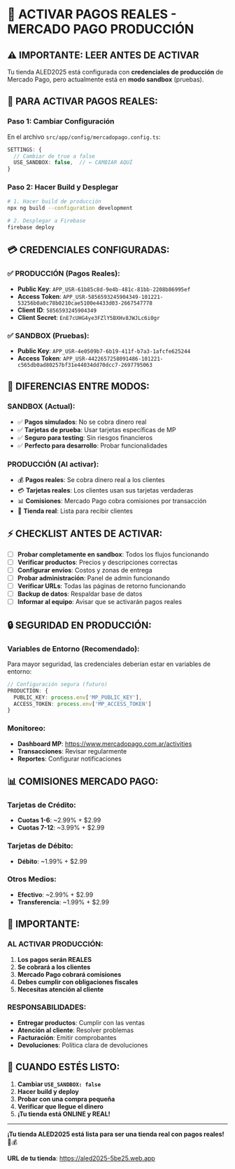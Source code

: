 # 🚀 ACTIVAR PAGOS REALES - MERCADO PAGO PRODUCCIÓN

## ⚠️ IMPORTANTE: LEER ANTES DE ACTIVAR

Tu tienda ALED2025 está configurada con **credenciales de producción** de Mercado Pago, pero actualmente está en **modo sandbox** (pruebas).

## 🔧 PARA ACTIVAR PAGOS REALES:

### **Paso 1: Cambiar Configuración**
En el archivo `src/app/config/mercadopago.config.ts`:

```typescript
SETTINGS: {
  // Cambiar de true a false
  USE_SANDBOX: false,  // ← CAMBIAR AQUÍ
}
```

### **Paso 2: Hacer Build y Desplegar**
```bash
# 1. Hacer build de producción
npx ng build --configuration development

# 2. Desplegar a Firebase
firebase deploy
```

## 💳 CREDENCIALES CONFIGURADAS:

### **✅ PRODUCCIÓN (Pagos Reales)**:
- **Public Key**: `APP_USR-61b85c8d-9e4b-481c-81bb-2208b86995ef`
- **Access Token**: `APP_USR-5856593245904349-101221-53256b0a0c78b0210cae5100e4433d03-2667547778`
- **Client ID**: `5856593245904349`
- **Client Secret**: `EnE7cUHG4ye3FZlY5BXHv8JWJLc6i0gr`

### **✅ SANDBOX (Pruebas)**:
- **Public Key**: `APP_USR-4e0509b7-6b19-411f-b7a3-1afcfe625244`
- **Access Token**: `APP_USR-4422657258091486-101221-c565db0ad80257bf31e44034dd70dcc7-2697795063`

## 🎯 DIFERENCIAS ENTRE MODOS:

### **SANDBOX (Actual)**:
- ✅ **Pagos simulados**: No se cobra dinero real
- ✅ **Tarjetas de prueba**: Usar tarjetas específicas de MP
- ✅ **Seguro para testing**: Sin riesgos financieros
- ✅ **Perfecto para desarrollo**: Probar funcionalidades

### **PRODUCCIÓN (Al activar)**:
- 💰 **Pagos reales**: Se cobra dinero real a los clientes
- 💳 **Tarjetas reales**: Los clientes usan sus tarjetas verdaderas
- 📊 **Comisiones**: Mercado Pago cobra comisiones por transacción
- 🏪 **Tienda real**: Lista para recibir clientes

## ⚡ CHECKLIST ANTES DE ACTIVAR:

- [ ] **Probar completamente en sandbox**: Todos los flujos funcionando
- [ ] **Verificar productos**: Precios y descripciones correctas
- [ ] **Configurar envíos**: Costos y zonas de entrega
- [ ] **Probar administración**: Panel de admin funcionando
- [ ] **Verificar URLs**: Todas las páginas de retorno funcionando
- [ ] **Backup de datos**: Respaldar base de datos
- [ ] **Informar al equipo**: Avisar que se activarán pagos reales

## 🔒 SEGURIDAD EN PRODUCCIÓN:

### **Variables de Entorno (Recomendado)**:
Para mayor seguridad, las credenciales deberían estar en variables de entorno:

```typescript
// Configuración segura (futuro)
PRODUCTION: {
  PUBLIC_KEY: process.env['MP_PUBLIC_KEY'],
  ACCESS_TOKEN: process.env['MP_ACCESS_TOKEN']
}
```

### **Monitoreo**:
- **Dashboard MP**: https://www.mercadopago.com.ar/activities
- **Transacciones**: Revisar regularmente
- **Reportes**: Configurar notificaciones

## 📊 COMISIONES MERCADO PAGO:

### **Tarjetas de Crédito**:
- **Cuotas 1-6**: ~2.99% + $2.99
- **Cuotas 7-12**: ~3.99% + $2.99

### **Tarjetas de Débito**:
- **Débito**: ~1.99% + $2.99

### **Otros Medios**:
- **Efectivo**: ~2.99% + $2.99
- **Transferencia**: ~1.99% + $2.99

## 🚨 IMPORTANTE:

### **AL ACTIVAR PRODUCCIÓN**:
1. **Los pagos serán REALES**
2. **Se cobrará a los clientes**
3. **Mercado Pago cobrará comisiones**
4. **Debes cumplir con obligaciones fiscales**
5. **Necesitas atención al cliente**

### **RESPONSABILIDADES**:
- **Entregar productos**: Cumplir con las ventas
- **Atención al cliente**: Resolver problemas
- **Facturación**: Emitir comprobantes
- **Devoluciones**: Política clara de devoluciones

## 🎉 CUANDO ESTÉS LISTO:

1. **Cambiar `USE_SANDBOX: false`**
2. **Hacer build y deploy**
3. **Probar con una compra pequeña**
4. **Verificar que llegue el dinero**
5. **¡Tu tienda está ONLINE y REAL!**

---

**¡Tu tienda ALED2025 está lista para ser una tienda real con pagos reales!** 🛒💰

**URL de tu tienda**: https://aled2025-5be25.web.app
